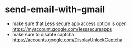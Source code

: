 # send-email-with-gmail
- make sure that Less secure app access option is open https://myaccount.google.com/lesssecureapps
- make sure to disable captcha https://accounts.google.com/DisplayUnlockCaptcha

